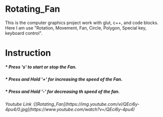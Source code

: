 #  Rotating_Fan
This is the computer graphics project work with glut, c++, and code blocks. Here I am use "Rotation, Movement, Fan, Circle, Polygon,  Special key, keyboard control".

# Instruction

<h5>* Press 's' to start or stop the Fan</n>.
<h5>* Press and Hold '+' for increasing the speed of the Fan.
<h5>* Press and Hold '-' for decreasing th speed of the fan.
 
 <h6>Youtube Link :[[Rotating_Fan](https://img.youtube.com/vi/QEci6y-4pu4/0.jpg](https://www.youtube.com/watch?v=/QEci6y-4pu4)
